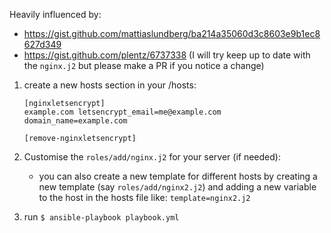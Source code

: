 Heavily influenced by:
- https://gist.github.com/mattiaslundberg/ba214a35060d3c8603e9b1ec8627d349
- https://gist.github.com/plentz/6737338 (I will try keep up to date with the `nginx.j2` but please make a PR if you notice a change)


1. create a new hosts section in your /hosts:
    ```
    [nginxletsencrypt]
    example.com letsencrypt_email=me@example.com domain_name=example.com

    [remove-nginxletsencrypt]
    ```
2. Customise the `roles/add/nginx.j2` for your server (if needed):
    - you can also create a new template for different hosts by creating a new template (say `roles/add/nginx2.j2`) and adding a new variable to the host in the hosts file like: `template=nginx2.j2` 

3. run `$ ansible-playbook playbook.yml`
